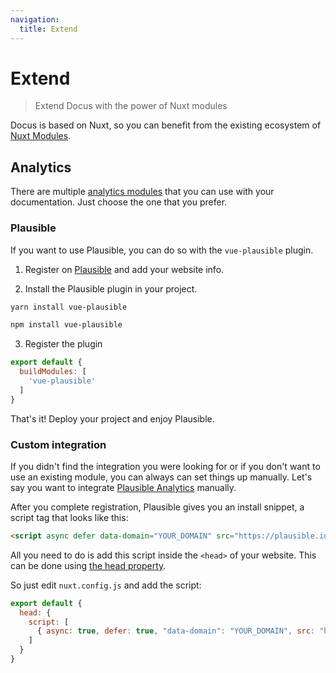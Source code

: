 ```yaml
---
navigation:
  title: Extend
---
```


# Extend

> Extend Docus with the power of Nuxt modules

Docus is based on Nuxt, so you can benefit from the existing ecosystem of [Nuxt Modules](https://modules.nuxtjs.org/).

## Analytics

There are multiple [analytics modules](https://modules.nuxtjs.org/?orderBy=desc#Analytics) that you can use with your documentation. Just choose the one that you prefer.

### Plausible

If you want to use Plausible, you can do so with the `vue-plausible` plugin. 

1. Register on [Plausible](https://plausible.io) and add your website info.

2. Install the Plausible plugin in your project.

<code-group>

```bash [Yarn]
yarn install vue-plausible
```

```bash [NPM]
npm install vue-plausible
```

</code-group>

3. Register the plugin

```js [nuxt.config.js]
export default {
  buildModules: [
    'vue-plausible'
  ]
}
```

<alert type="success">

That's it! Deploy your project and enjoy Plausible.

</alert>


### Custom integration

If you didn't find the integration you were looking for or if you don't want to use an existing module, you can always can set things up manually. Let's say you want to integrate <a href="https://plausible.io" target="_blank" rel="noopener noreferrer nofollow">Plausible Analytics</a> manually.

After you complete registration, Plausible gives you an install snippet, a script tag that looks like this:

```html
<script async defer data-domain="YOUR_DOMAIN" src="https://plausible.io/js/plausible.js"></script>
```

All you need to do is add this script inside the `<head>` of your website. This can be done using [the head property](https://nuxtjs.org/docs/2.x/configuration-glossary/configuration-head/).

So just edit `nuxt.config.js` and add the script:

```js [nuxt.config.js]
export default {
  head: {
    script: [
      { async: true, defer: true, "data-domain": "YOUR_DOMAIN", src: "https://plausible.io/js/plausible.js" }
    ]
  }
}
```
